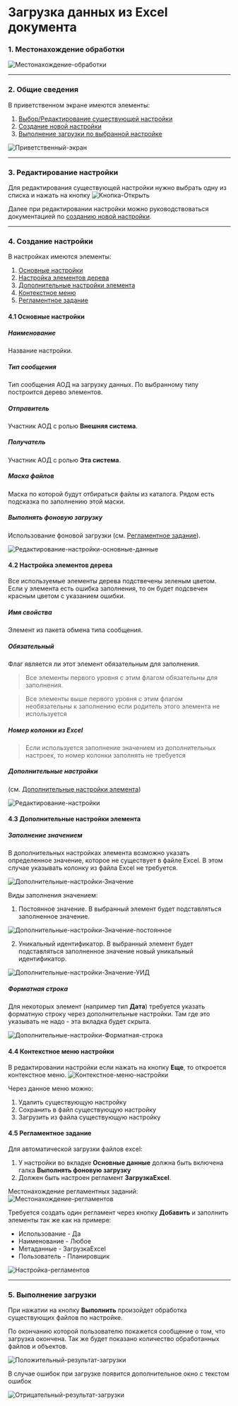 
# Загрузка данных из Excel документа



### <a id="Path" /> 1. Местонахождение обработки

![Местонахождение-обработки](https://github.com/flln23/TopLogWMS-documentation/blob/main/toplogwms/Загрузка-Данных-Из-Excel-Документа/img/Местонахождение-обработки.png?raw=true)





---
### <a id="Common" /> 2. Общие сведения

В приветственном экране имеются элементы:
1. [Выбор/Редактирование существующей настройки](#Editing)
2. [Создание новой настройки](#CreateNewOne)
3. [Выполнение загрузки по выбранной настройке](#Processing)

![Приветственный-экран](https://github.com/flln23/TopLogWMS-documentation/blob/main/toplogwms/Загрузка-Данных-Из-Excel-Документа/img/Приветственный-экран.png?raw=true)




---
### <a id="Editing" /> 3. Редактирование настройки

Для редактирования существующей настройки нужно выбрать одну из списка и нажать на кнопку ![Кнопка-Открыть](https://github.com/flln23/TopLogWMS-documentation/blob/main/toplogwms/Загрузка-Данных-Из-Excel-Документа/img/Кнопка-Открыть.png?raw=true)

Далее при редактировании настройки можно руководствоваться документацией по [созданию новой настройки](#CreateNewOne).




---
### <a id="CreateNewOne" /> 4. Создание настройки

В настройках имеются элементы:
1. [Основные настройки](#MainSettings)
2. [Настройка элементов дерева](#SettingsOfElement)
3. [Дополнительные настройки элемента](#AdditionalSettingsOfElement)
4. [Контекстное меню](#Context)
5. [Регламентное задание](#Schedule)

#### <a id="MainSettings" /> 4.1 Основные настройки

##### Наименование
Название настройки.
##### Тип сообщения 
Тип сообщения АОД на загрузку данных. По выбранному типу построится дерево элементов.
##### Отправитель
Участник АОД с ролью **Внешняя система**.
##### Получатель
Участник АОД с ролью **Эта система**.
##### Маска файлов 
Маска по которой будут отбираться файлы из каталога. Рядом есть подсказка по заполнению этой маски.
##### Выполнять фоновую загрузку
Использование фоновой загрузки (см. [Регламентное задание](#Schedule)).

![Редактирование-настройки-основные-данные](https://github.com/flln23/TopLogWMS-documentation/blob/main/toplogwms/Загрузка-Данных-Из-Excel-Документа/img/Редактирование-настройки-основные-данные.png?raw=true)

#### <a id="SettingsOfElement" /> 4.2 Настройка элементов дерева

Все используемые элементы дерева подствечены зеленым цветом.
Если у элемента есть ошибка заполнения, то он будет подсвечен красным цветом с указанием ошибки.

##### Имя свойства
Элемент из пакета обмена типа сообщения.

##### Обязательный
Флаг является ли этот элемент обязательным для заполнения. 
> Все элементы первого уровня с этим флагом обязательны для заполнения. 

> Все элементы выше первого уровня с этим флагом необязательны к заполнению если родитель этого элемента не используется

##### Номер колонки из Excel
> Если используется заполнение значением из дополнительных настроек, то номер колонки заполнять не требуется

##### Дополнительные настройки
(см. [Дополнительные настройки элемента](#AdditionalSettingsOfElement))

![Редактирование-настройки](https://github.com/flln23/TopLogWMS-documentation/blob/main/toplogwms/Загрузка-Данных-Из-Excel-Документа/img/Редактирование-настройки.png?raw=true)


#### <a id="AdditionalSettingsOfElement" /> 4.3 Дополнительные настройки элемента

##### Заполнение значением
В дополнительных настройках элемента возможно указать определенное значение, которое не существует в файле Excel. В этом случае указывать колонку из файла Excel не требуется.

![Дополнительные-настройки-Значение](https://github.com/flln23/TopLogWMS-documentation/blob/main/toplogwms/Загрузка-Данных-Из-Excel-Документа/img/Дополнительные-настройки-Значение.png?raw=true)

Виды заполнения значением:
1. Постоянное значение. В выбранный элемент будет подставляться заполненное значение.

![Дополнительные-настройки-Значение-постоянное](https://github.com/flln23/TopLogWMS-documentation/blob/main/toplogwms/Загрузка-Данных-Из-Excel-Документа/img/Дополнительные-настройки-Значение-постоянное.png?raw=true)

2. Уникальный идентификатор. В выбранный элемент будет подставляться заполненное значение новый уникальный идентификатор.

![Дополнительные-настройки-Значение-УИД](https://github.com/flln23/TopLogWMS-documentation/blob/main/toplogwms/Загрузка-Данных-Из-Excel-Документа/img/Дополнительные-настройки-Значение-УИД.png?raw=true)

##### Форматная строка
Для некоторых элемент (например тип **Дата**) требуется указать форматную строку через дополнительные настройки. Там где это указывать не надо - эта вкладка будет скрыта.

![Дополнительные-настройки-Форматная-строка](https://github.com/flln23/TopLogWMS-documentation/blob/main/toplogwms/Загрузка-Данных-Из-Excel-Документа/img/Дополнительные-настройки-Форматная-строка.png?raw=true)


#### <a id="Context" /> 4.4 Контекстное меню настройки

В редактировании настройки если нажать на кнопку **Еще**, то откроется контекстное меню.
![Контекстное-меню-настройки](https://github.com/flln23/TopLogWMS-documentation/blob/main/toplogwms/Загрузка-Данных-Из-Excel-Документа/img/Контекстное-меню-настройки.png?raw=true)

Через данное меню можно:
1. Удалить существующую настройку
2. Сохранить в файл существующую настройку
3. Загрузить из файла существующую настройку


#### <a id="Schedule" /> 4.5 Регламентное задание

Для автоматической загрузки файлов excel:
1. У настройки во вкладке **Основные данные** должна быть включена галка **Выполнять фоновую загрузку**
2. Должен быть настроен регламент **ЗагрузкаExcel**.

Местонахождение регламентных заданий:
![Местонахождение-регламентов](https://github.com/flln23/TopLogWMS-documentation/blob/main/toplogwms/Загрузка-Данных-Из-Excel-Документа/img/Местонахождение-регламентов.png?raw=true)

Требуется создать один регламент через кнопку **Добавить** и заполнить элементы так же как на примере:
* Использование - Да
* Наименование - Любое
* Метаданные - ЗагрузкаExcel
* Пользователь - Планировщик

![Настройка-регламентов](https://github.com/flln23/TopLogWMS-documentation/blob/main/toplogwms/Загрузка-Данных-Из-Excel-Документа/img/Настройка-регламентов.png?raw=true)



---
### <a id="Processing" /> 5. Выполнение загрузки

При нажатии на кнопку **Выполнить** произойдет обработка существующих файлов по настройке. 

По окончанию которой пользователю покажется сообщение о том, что загрузка окончена. Так же будет показано количество обработанных файлов и объектов.

![Положительный-результат-загрузки](https://github.com/flln23/TopLogWMS-documentation/blob/main/toplogwms/Загрузка-Данных-Из-Excel-Документа/img/Положительный-результат-загрузки.png?raw=true)

В случае ошибок при загрузке появится дополнительное окно с текстом ошибок

![Отрицательный-результат-загрузки](https://github.com/flln23/TopLogWMS-documentation/blob/main/toplogwms/Загрузка-Данных-Из-Excel-Документа/img/Отрицательный-результат-загрузки.png?raw=true)
